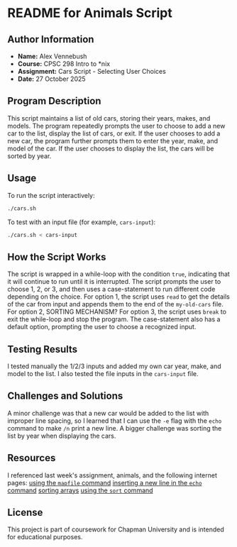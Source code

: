 # README for Animals Script

## Author Information
- **Name:** Alex Vennebush
- **Course:** CPSC 298 Intro to *nix
- **Assignment:** Cars Script - Selecting User Choices
- **Date:** 27 October 2025

## Program Description
This script maintains a list of old cars, storing their years, makes, and models.
The program repeatedly prompts the user to choose to add a new car to the list, display the list of cars, or exit.
If the user chooses to add a new car, the program further prompts them to enter the year, make, and model of the car.
If the user chooses to display the list, the cars will be sorted by year.

## Usage
To run the script interactively:
```bash
./cars.sh
```

To test with an input file (for example, `cars-input`):
```bash
./cars.sh < cars-input
```
## How the Script Works
The script is wrapped in a while-loop with the condition `true`, indicating that it will continue to run until it is interrupted.
The script prompts the user to choose 1, 2, or 3, and then uses a case-statement to run different code depending on the choice.
For option 1, the script uses `read` to get the details of the car from input and appends them to the end of the `my-old-cars` file.
For option 2, SORTING MECHANISM?
For option 3, the script uses `break` to exit the while-loop and stop the program.
The case-statement also has a default option, prompting the user to choose a recognized input.

## Testing Results
I tested manually the 1/2/3 inputs and added my own car year, make, and model to the list.
I also tested the file inputs in the `cars-input` file.

## Challenges and Solutions
A minor challenge was that a new car would be added to the list with improper line spacing, so I learned that I can use the `-e` flag with the `echo` command to make `/n` print a new line. A bigger challenge was sorting the list by year when displaying the cars.

## Resources
I referenced last week's assignment, animals, and the following internet pages:
[using the `mapfile` command](https://stackoverflow.com/questions/30988586/creating-an-array-from-a-text-file-in-bash)
[inserting a new line in the `echo` command](https://stackoverflow.com/questions/20536112/how-can-i-insert-a-new-line-in-a-linux-shell-script)
[sorting arrays](https://stackoverflow.com/questions/7442417/how-to-sort-an-array-in-bash)
[using the `sort` command](https://www.geeksforgeeks.org/linux-unix/sort-command-linuxunix-examples/)

## License
This project is part of coursework for Chapman University and is intended for educational purposes.
